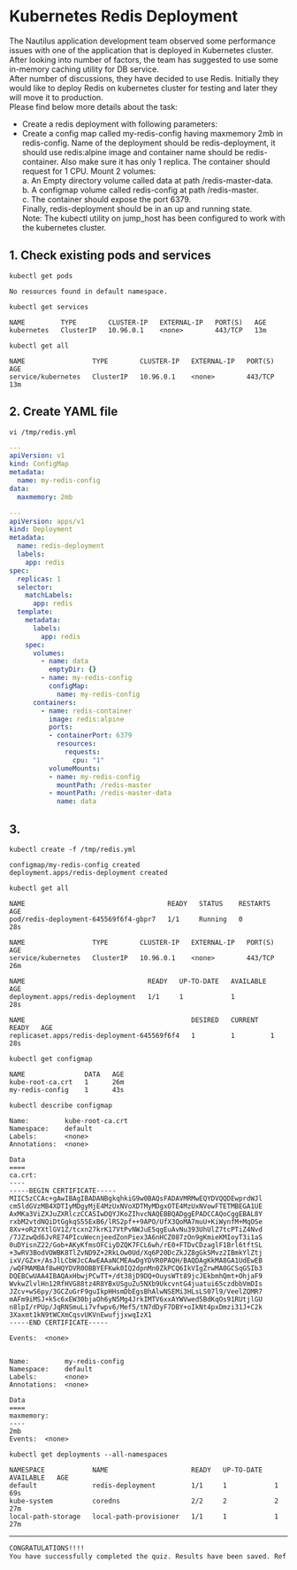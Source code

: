 # Kubernetes Redis Deployment

The Nautilus application development team observed some performance issues with one of the application that is deployed in Kubernetes cluster.  
After looking into number of factors, the team has suggested to use some in-memory caching utility for DB service.  
After number of discussions, they have decided to use Redis. Initially they would like to deploy Redis on kubernetes cluster for testing and later they will move it to production.  
Please find below more details about the task:
- Create a redis deployment with following parameters:
- Create a config map called my-redis-config having maxmemory 2mb in redis-config.
Name of the deployment should be redis-deployment, it should use redis:alpine image and container name should be redis-container. Also make sure it has only 1 replica.  The container should request for 1 CPU.  Mount 2 volumes:  
a. An Empty directory volume called data at path /redis-master-data.  
b. A configmap volume called redis-config at path /redis-master.  
c. The container should expose the port 6379.  
Finally, redis-deployment should be in an up and running state.  
Note: The kubectl utility on jump_host has been configured to work with the kubernetes cluster.  


## 1. Check existing pods and services
`kubectl get pods`  
```console
No resources found in default namespace.
```

`kubectl get services`  
```console
NAME         TYPE        CLUSTER-IP   EXTERNAL-IP   PORT(S)   AGE
kubernetes   ClusterIP   10.96.0.1    <none>        443/TCP   13m
```

`kubectl get all`  
```console
NAME                 TYPE        CLUSTER-IP   EXTERNAL-IP   PORT(S)   AGE
service/kubernetes   ClusterIP   10.96.0.1    <none>        443/TCP   13m
```


## 2. Create YAML file
`vi /tmp/redis.yml`  
```yaml
---
apiVersion: v1
kind: ConfigMap
metadata:
  name: my-redis-config
data:
  maxmemory: 2mb

---
apiVersion: apps/v1
kind: Deployment
metadata:
  name: redis-deployment
  labels:
    app: redis
spec:
  replicas: 1
  selector:
    matchLabels:
      app: redis
  template:
    metadata:
      labels:
        app: redis
    spec:
      volumes:
        - name: data
          emptyDir: {}
        - name: my-redis-config
          configMap:
            name: my-redis-config
      containers:
        - name: redis-container
          image: redis:alpine
          ports:
          - containerPort: 6379
            resources:
              requests:
                cpu: "1"
          volumeMounts:
          - name: my-redis-config
            mountPath: /redis-master
          - mountPath: /redis-master-data
            name: data
```


## 3. 
`kubectl create -f /tmp/redis.yml`  
```console
configmap/my-redis-config created
deployment.apps/redis-deployment created
```

`kubectl get all`  
```console
NAME                                    READY   STATUS    RESTARTS   AGE
pod/redis-deployment-645569f6f4-gbpr7   1/1     Running   0          28s

NAME                 TYPE        CLUSTER-IP   EXTERNAL-IP   PORT(S)   AGE
service/kubernetes   ClusterIP   10.96.0.1    <none>        443/TCP   26m

NAME                               READY   UP-TO-DATE   AVAILABLE   AGE
deployment.apps/redis-deployment   1/1     1            1           28s

NAME                                          DESIRED   CURRENT   READY   AGE
replicaset.apps/redis-deployment-645569f6f4   1         1         1       28s
```

`kubectl get configmap`  
```console
NAME               DATA   AGE
kube-root-ca.crt   1      26m
my-redis-config    1      43s
```

`kubectl describe configmap`  
```console
Name:         kube-root-ca.crt
Namespace:    default
Labels:       <none>
Annotations:  <none>

Data
====
ca.crt:
----
-----BEGIN CERTIFICATE-----
MIIC5zCCAc+gAwIBAgIBADANBgkqhkiG9w0BAQsFADAVMRMwEQYDVQQDEwprdWJl
cm5ldGVzMB4XDTIyMDgyMjE4MzUxNVoXDTMyMDgxOTE4MzUxNVowFTETMBEGA1UE
AxMKa3ViZXJuZXRlczCCASIwDQYJKoZIhvcNAQEBBQADggEPADCCAQoCggEBAL8Y
rxbM2vtdNQiDtGgkqS55ExB6/lRS2pf++9APO/UfX3QoMA7muU+KiWynfM+MqOSe
8Xv+oR2YXtlGV1Z/tcxn27krK17VtPvNWJuE5qgEuAvNu393UhUlZ7tcPTiZ4Nvd
/7JZzwQd6JvRE74PIcuWecnjeedZonPiex3A6nHCZ087zOn9gKmieKMIoyT3i1aS
0uDYisnZ22/Gob+AKyKfmsOFCiyDZQK7FCL6wh/rE0+FTDvCDzaglF1Brl6tftSL
+3wRV3BodVOWBK8TlZvND9Z+2RkLOw0Ud/Xq6P20DcZkJZ8gGk5Mvz2IBmkYlZtj
ixV/GZx+/AsJlLCbWJcCAwEAAaNCMEAwDgYDVR0PAQH/BAQDAgKkMA8GA1UdEwEB
/wQFMAMBAf8wHQYDVR0OBBYEFKwk0IQ2dpnMn0ZkPCQ6IkVIgZrwMA0GCSqGSIb3
DQEBCwUAA4IBAQAxHbwjPCwTT+/dt38jD9DQ+OuysWTt89jcJEkbmhQmt+OhjaF9
WvkwZlvlHn12RfHVG88tz4R8YBxUSguZu5NXb9UkcvntG4juatui65czdbbVmDIs
JZcv+wS6py/3GCZuGrF9guIkpHHsmDbEgsBhAlwNSEMi3HLsLS07l9/VeelZQMR7
mAFm9iMSJ+k5c6xEW30bjaOh6yN5Mg4JrkIMTV6xxAYWVwed5BdKqOs91RUtjlGU
n8lpI/rPUp/JqRNSmuLi7vfwpv6/Mef5/tN7dDyF7DBY+oIkNt4pxDmzi31J+C2k
3Xaxmt1kN9tWCXmCqsvUKVnEwufjjxwqIzX1
-----END CERTIFICATE-----

Events:  <none>


Name:         my-redis-config
Namespace:    default
Labels:       <none>
Annotations:  <none>

Data
====
maxmemory:
----
2mb
Events:  <none>
```

`kubectl get deployments --all-namespaces`  
```console
NAMESPACE            NAME                     READY   UP-TO-DATE   AVAILABLE   AGE
default              redis-deployment         1/1     1            1           69s
kube-system          coredns                  2/2     2            2           27m
local-path-storage   local-path-provisioner   1/1     1            1           27m
```

---

```bash
CONGRATULATIONS!!!!
You have successfully completed the quiz. Results have been saved. Ref ID:630362fff8a52481194d3b28
```
